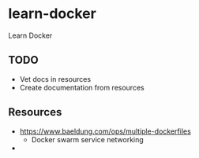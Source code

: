 # learn-docker
Learn Docker

## TODO

- Vet docs in resources
- Create documentation from resources

## Resources
- https://www.baeldung.com/ops/multiple-dockerfiles
  - Docker swarm service networking 
- 
